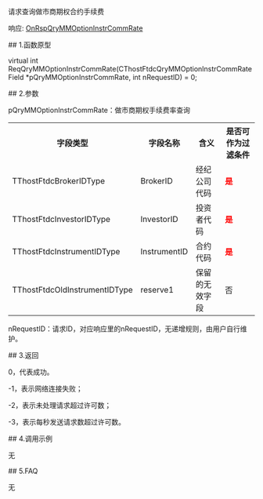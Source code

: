 <p>请求查询做市商期权合约手续费</p>
<p>响应: <a href="../../CTHOSTFTDCTRADERAPI/ONRSPQRYMMOPTIONINSTRCOMMRATE/">OnRspQryMMOptionInstrCommRate</a></p>
<span class="anchor" id="5087e535-763a-42c6-97a8-4a0fbe713ddd"></span>
## 1.函数原型
<p>virtual int ReqQryMMOptionInstrCommRate(CThostFtdcQryMMOptionInstrCommRateField *pQryMMOptionInstrCommRate, int nRequestID) = 0;</p>
<span class="anchor" id="382d884c-6b8a-4e89-a062-97c94e7230ff"></span>
## 2.参数
<p>pQryMMOptionInstrCommRate：做市商期权手续费率查询</p>
<table><tr><th style="TEXT-ALIGN: center;">字段类型</th><th style="TEXT-ALIGN: center;">字段名称</th><th style="TEXT-ALIGN: center;">含义</th><th style="TEXT-ALIGN: center;">是否可作为过滤条件</th></tr><tr><td style="TEXT-ALIGN: left;">TThostFtdcBrokerIDType</td>
<td style="TEXT-ALIGN: left;">BrokerID</td>
<td style="TEXT-ALIGN: left;">经纪公司代码</td>
<td style="TEXT-ALIGN: left;"><strong><font color="#FF0000">是</font></strong></td>
</tr>
<tr><td style="TEXT-ALIGN: left;">TThostFtdcInvestorIDType</td>
<td style="TEXT-ALIGN: left;">InvestorID</td>
<td style="TEXT-ALIGN: left;">投资者代码</td>
<td style="TEXT-ALIGN: left;"><strong><font color="#FF0000">是</font></strong></td>
</tr>
<tr><td style="TEXT-ALIGN: left;">TThostFtdcInstrumentIDType</td>
<td style="TEXT-ALIGN: left;">InstrumentID</td>
<td style="TEXT-ALIGN: left;">合约代码</td>
<td style="TEXT-ALIGN: left;"><strong><font color="#FF0000">是</font></strong></td>
</tr>
<tr><td style="TEXT-ALIGN: left;">TThostFtdcOldInstrumentIDType</td>
<td style="TEXT-ALIGN: left;">reserve1</td>
<td style="TEXT-ALIGN: left;">保留的无效字段</td>
<td style="TEXT-ALIGN: left;">否</td>
</tr>
</table>
<p>nRequestID：请求ID，对应响应里的nRequestID，无递增规则，由用户自行维护。</p>
<span class="anchor" id="9264a78d-02fd-441c-a733-cdcaabe988b8"></span>
## 3.返回
<p>0，代表成功。</p>
<p>-1，表示网络连接失败；</p>
<p>-2，表示未处理请求超过许可数；</p>
<p>-3，表示每秒发送请求数超过许可数。</p>
<span class="anchor" id="a3884c60-1609-4e53-92f2-99461a09df16"></span>
## 4.调用示例
<p>无</p>
<span class="anchor" id="c8b43777-2c2b-4e97-87df-082e9afcdb6c"></span>
## 5.FAQ
<p>无</p>
